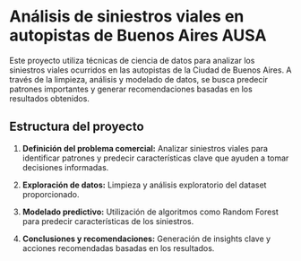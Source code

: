 # Análisis de siniestros viales en autopistas de Buenos Aires AUSA

Este proyecto utiliza técnicas de ciencia de datos para analizar los siniestros viales ocurridos en las autopistas de la Ciudad de Buenos Aires. A través de la limpieza, análisis y modelado de datos, se busca predecir patrones importantes y generar recomendaciones basadas en los resultados obtenidos.

## Estructura del proyecto

1. **Definición del problema comercial:**
   Analizar siniestros viales para identificar patrones y predecir características clave que ayuden a tomar decisiones informadas.

2. **Exploración de datos:**
   Limpieza y análisis exploratorio del dataset proporcionado.

3. **Modelado predictivo:**
   Utilización de algoritmos como Random Forest para predecir características de los siniestros.

4. **Conclusiones y recomendaciones:**
   Generación de insights clave y acciones recomendadas basadas en los resultados.
